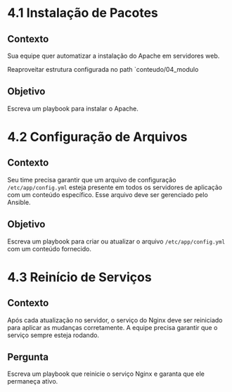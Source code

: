 # 4.1 Instalação de Pacotes

## Contexto
Sua equipe quer automatizar a instalação do Apache em servidores web.

Reaproveitar estrutura configurada no path `conteudo/04_modulo

## Objetivo
Escreva um playbook para instalar o Apache.

# 4.2 Configuração de Arquivos

## Contexto
Seu time precisa garantir que um arquivo de configuração `/etc/app/config.yml` esteja presente em todos os servidores de aplicação com um conteúdo específico. Esse arquivo deve ser gerenciado pelo Ansible.

## Objetivo
Escreva um playbook para criar ou atualizar o arquivo `/etc/app/config.yml` com um conteúdo fornecido.

# 4.3 Reinício de Serviços

## Contexto
Após cada atualização no servidor, o serviço do Nginx deve ser reiniciado para aplicar as mudanças corretamente. A equipe precisa garantir que o serviço sempre esteja rodando.

## Pergunta
Escreva um playbook que reinicie o serviço Nginx e garanta que ele permaneça ativo.
